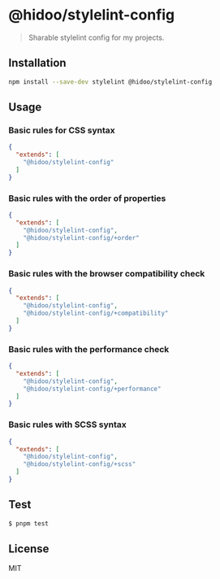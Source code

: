 # @hidoo/stylelint-config

> Sharable stylelint config for my projects.

## Installation

```sh
npm install --save-dev stylelint @hidoo/stylelint-config
```

## Usage

### Basic rules for CSS syntax

```json
{
  "extends": [
    "@hidoo/stylelint-config"
  ]
}
```

### Basic rules with the order of properties

```json
{
  "extends": [
    "@hidoo/stylelint-config",
    "@hidoo/stylelint-config/+order"
  ]
}
```

### Basic rules with the browser compatibility check

```json
{
  "extends": [
    "@hidoo/stylelint-config",
    "@hidoo/stylelint-config/+compatibility"
  ]
}
```

### Basic rules with the performance check

```json
{
  "extends": [
    "@hidoo/stylelint-config",
    "@hidoo/stylelint-config/+performance"
  ]
}
```

### Basic rules with SCSS syntax

```json
{
  "extends": [
    "@hidoo/stylelint-config",
    "@hidoo/stylelint-config/+scss"
  ]
}
```

## Test

```sh
$ pnpm test
```

## License

MIT
